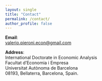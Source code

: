 ```yaml
---
layout: single
title: "Contact"
permalink: /contact/
author_profile: false
---
```


**Email**:  <br>
<a href="mailto:valerio.pieroni.econ@gmail.com">valerio.pieroni.econ@gmail.com</a> <br>

**Address**: <br>
International Doctorate in Economic Analysis<br>
Facultat d’Economia i Empresa<br>
Universitat Autònoma de Barcelona<br>
08193, Bellaterra, Barcelona, Spain.

  <br>
    <br>
      <br>
        <br>
          <br>
            <br>
              <br>
                <br>
                  <br>
                    <br>












